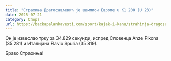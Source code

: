 ```yaml
---
title: "Страхиња Драгосављевић је шампион Европе u K1 200 (U 23)"
date: 2025-07-21
category: Спорт
url: https://backapalankavesti.com/sport/kajak-i-kanu/strahinja-dragosavljevic-je-samion-evrope-u-k1-200-u-23/
---
```


Он је извеслао трку за 34.829 секунди, испред Словенца Anze Pikona (35.281) и Италијана Flavio Spuria (35.819).

Браво Страхиња!

